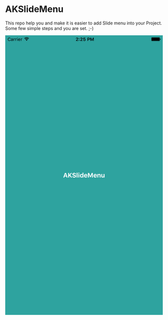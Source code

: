 # AKSlideMenu
This repo help you and make it is easier to add Slide menu into your Project. Some few simple steps and you are set. ;-)


![Alt text](https://raw.githubusercontent.com/AnandKore91/AKSlideMenu/master/Screenshots/Simulator%20Screen%20Shot%2006-Mar-2016%2C%202.25.42%20PM.png?raw=true "Optional Title")
